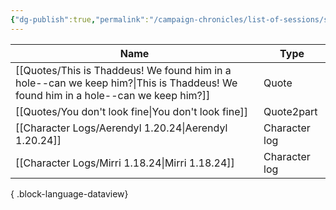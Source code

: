 ```yaml
---
{"dg-publish":true,"permalink":"/campaign-chronicles/list-of-sessions/session-14/","tags":["Event"]}
---
```



| Name                                                                                                                                 | Type          |
| ------------------------------------------------------------------------------------------------------------------------------------ | ------------- |
| [[Quotes/This is Thaddeus! We found him in a hole--can we keep him?\|This is Thaddeus! We found him in a hole--can we keep him?]] | Quote         |
| [[Quotes/You don't look fine\|You don't look fine]]                                                                               | Quote2part    |
| [[Character Logs/Aerendyl 1.20.24\|Aerendyl 1.20.24]]                                                                             | Character log |
| [[Character Logs/Mirri 1.18.24\|Mirri 1.18.24]]                                                                                   | Character log |

{ .block-language-dataview}